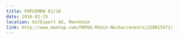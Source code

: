 ```yaml
---
title: PHPUGMRN 01/16
date: 2016-02-25
location: bitExpert AG, Mannheim
link: http://www.meetup.com/PHPUG-Rhein-Neckar/events/228015471/
---
```

